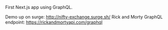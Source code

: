 First Next.js app using GraphQL.

Demo up on surge: http://nifty-exchange.surge.sh/
Rick and Morty GraphQL endpoint: https://rickandmortyapi.com/graphql
